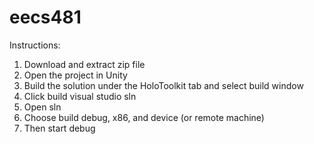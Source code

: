 # eecs481

Instructions:

1. Download and extract zip file
2. Open the project in Unity
3. Build the solution under the HoloToolkit tab and select build window
4. Click build visual studio sln
5. Open sln
6. Choose build debug, x86, and device (or remote machine)
7. Then start debug
